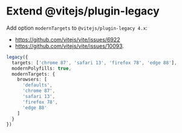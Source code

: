 # Extend @vitejs/plugin-legacy

Add option `modernTargets` to `@vitejs/plugin-legacy 4.x`: 

- https://github.com/vitejs/vite/issues/6922
- https://github.com/vitejs/vite/issues/10093.

```ts
legacy({
  targets: ['chrome 87', 'safari 13', 'firefox 78', 'edge 88'],
  modernPolyfills: true,
  modernTargets: {
    browsers: [
      'defaults',
      'chrome 87',
      'safari 13',
      'firefox 78',
      'edge 88'
    ]
  }
})
```